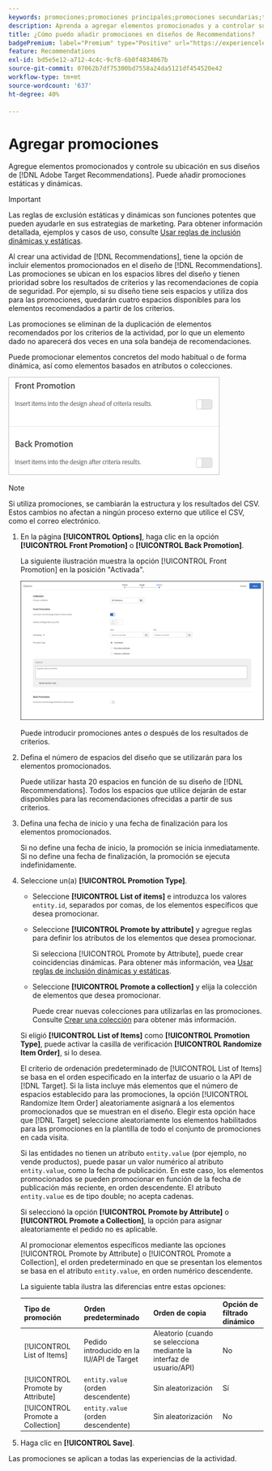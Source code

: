 ```yaml
---
keywords: promociones;promociones principales;promociones secundarias;tipo de promociones;lista de elementos;promocionar por atributo;promocionar una colección
description: Aprenda a agregar elementos promocionados y a controlar su ubicación en los diseños de Recommendations de Adobe [!DNL Target] 0. Puede añadir promociones estáticas y dinámicas.
title: ¿Cómo puedo añadir promociones en diseños de Recommendations?
badgePremium: label="Premium" type="Positive" url="https://experienceleague.adobe.com/docs/target/using/introduction/intro.html?lang=en#premium newtab=true" tooltip="Consulte qué se incluye en Target Premium."
feature: Recommendations
exl-id: bd5e5e12-a712-4c4c-9cf8-6b0f4834067b
source-git-commit: 07062b7df75300bd7558a24da5121df454520e42
workflow-type: tm+mt
source-wordcount: '637'
ht-degree: 40%

---
```


# Agregar promociones

Agregue elementos promocionados y controle su ubicación en sus diseños de [!DNL Adobe Target Recommendations]. Puede añadir promociones estáticas y dinámicas.

>[!IMPORTANT]
>
>Las reglas de exclusión estáticas y dinámicas son funciones potentes que pueden ayudarle en sus estrategias de marketing. Para obtener información detallada, ejemplos y casos de uso, consulte [Usar reglas de inclusión dinámicas y estáticas](/help/main/c-recommendations/c-algorithms/use-dynamic-and-static-inclusion-rules.md#concept_4CB5C0FA705D4E449BD0B37B3D987F9F).

Al crear una actividad de [!DNL Recommendations], tiene la opción de incluir elementos promocionados en el diseño de [!DNL Recommendations]. Las promociones se ubican en los espacios libres del diseño y tienen prioridad sobre los resultados de criterios y las recomendaciones de copia de seguridad. Por ejemplo, si su diseño tiene seis espacios y utiliza dos para las promociones, quedarán cuatro espacios disponibles para los elementos recomendados a partir de los criterios.

Las promociones se eliminan de la duplicación de elementos recomendados por los criterios de la actividad, por lo que un elemento dado no aparecerá dos veces en una sola bandeja de recomendaciones.

Puede promocionar elementos concretos del modo habitual o de forma dinámica, así como elementos basados en atributos o colecciones.

![[!UICONTROL Front Promotion] y [!UICONTROL Back Promotion] opciones en la interfaz de usuario [!DNL Target]](assets/add_promotion_toggles.png)

>[!NOTE]
>
>Si utiliza promociones, se cambiarán la estructura y los resultados del CSV. Estos cambios no afectan a ningún proceso externo que utilice el CSV, como el correo electrónico.

1. En la página **[!UICONTROL Options]**, haga clic en la opción **[!UICONTROL Front Promotion]** o **[!UICONTROL Back Promotion]**.

   La siguiente ilustración muestra la opción [!UICONTROL Front Promotion] en la posición &quot;Activada&quot;.

   ![Agregar opciones de promoción principal](/help/main/c-recommendations/t-create-recs-activity/assets/add_promotion_front.png)

   Puede introducir promociones antes *o* después de los resultados de criterios.

1. Defina el número de espacios del diseño que se utilizarán para los elementos promocionados.

   Puede utilizar hasta 20 espacios en función de su diseño de [!DNL Recommendations]. Todos los espacios que utilice dejarán de estar disponibles para las recomendaciones ofrecidas a partir de sus criterios.

1. Defina una fecha de inicio y una fecha de finalización para los elementos promocionados.

   Si no define una fecha de inicio, la promoción se inicia inmediatamente. Si no define una fecha de finalización, la promoción se ejecuta indefinidamente.

1. Seleccione un(a) **[!UICONTROL Promotion Type]**.

   * Seleccione **[!UICONTROL List of items]** e introduzca los valores `entity.id`, separados por comas, de los elementos específicos que desea promocionar.

   * Seleccione **[!UICONTROL Promote by attribute]** y agregue reglas para definir los atributos de los elementos que desea promocionar.

     Si selecciona [!UICONTROL Promote by Attribute], puede crear coincidencias dinámicas. Para obtener más información, vea [Usar reglas de inclusión dinámicas y estáticas](/help/main/c-recommendations/c-algorithms/use-dynamic-and-static-inclusion-rules.md#concept_4CB5C0FA705D4E449BD0B37B3D987F9F).

   * Seleccione **[!UICONTROL Promote a collection]** y elija la colección de elementos que desea promocionar.

     Puede crear nuevas colecciones para utilizarlas en las promociones. Consulte [Crear una colección](/help/main/c-recommendations/c-products/collections.md#task_1256DFF6842141FCAADD9E1428EF7F08) para obtener más información.

   Si eligió **[!UICONTROL List of Items]** como **[!UICONTROL Promotion Type]**, puede activar la casilla de verificación **[!UICONTROL Randomize Item Order]**, si lo desea.

   El criterio de ordenación predeterminado de [!UICONTROL List of Items] se basa en el orden especificado en la interfaz de usuario o la API de [!DNL Target]. Si la lista incluye más elementos que el número de espacios establecido para las promociones, la opción [!UICONTROL Randomize Item Order] aleatoriamente asignará a los elementos promocionados que se muestran en el diseño. Elegir esta opción hace que [!DNL Target] seleccione aleatoriamente los elementos habilitados para las promociones en la plantilla de todo el conjunto de promociones en cada visita.

   Si las entidades no tienen un atributo `entity.value` (por ejemplo, no vende productos), puede pasar un valor numérico al atributo `entity.value`, como la fecha de publicación. En este caso, los elementos promocionados se pueden promocionar en función de la fecha de publicación más reciente, en orden descendente. El atributo `entity.value` es de tipo double; no acepta cadenas.

   Si seleccionó la opción **[!UICONTROL Promote by Attribute]** o **[!UICONTROL Promote a Collection]**, la opción para asignar aleatoriamente el pedido no es aplicable.

   Al promocionar elementos específicos mediante las opciones [!UICONTROL Promote by Attribute] o [!UICONTROL Promote a Collection], el orden predeterminado en que se presentan los elementos se basa en el atributo `entity.value`, en orden numérico descendente.

   La siguiente tabla ilustra las diferencias entre estas opciones:

   | Tipo de promoción | Orden predeterminado | Orden de copia | Opción de filtrado dinámico |
   | --- | --- | --- | --- |
   | [!UICONTROL List of Items] | Pedido introducido en la IU/API de Target | Aleatorio (cuando se selecciona mediante la interfaz de usuario/API) | No |
   | [!UICONTROL Promote by Attribute] | `entity.value` (orden descendente) | Sin aleatorización | Sí |
   | [!UICONTROL Promote a Collection] | `entity.value` (orden descendente) | Sin aleatorización | No |

1. Haga clic en **[!UICONTROL Save]**.

Las promociones se aplican a todas las experiencias de la actividad.
